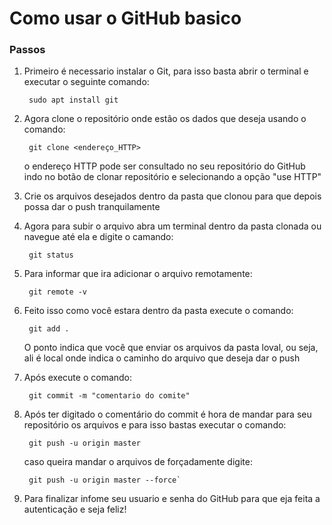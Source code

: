 # Como usar o GitHub basico

### Passos

1. Primeiro é necessario instalar o Git, para isso basta abrir o terminal e executar o seguinte comando:

        sudo apt install git

2. Agora clone o repositório onde estão os dados que deseja usando o comando:

        git clone <endereço_HTTP>

    o endereço HTTP pode ser consultado no seu repositório do GitHub indo no botão de clonar repositório e selecionando a opção "use HTTP"

3. Crie os arquivos desejados dentro da pasta que clonou para que depois possa dar o push tranquilamente

4. Agora para subir o arquivo abra um terminal dentro da pasta clonada ou navegue até ela e digite o camando:

        git status

5. Para informar que ira adicionar o arquivo remotamente:

        git remote -v 

6. Feito isso como você estara dentro da pasta execute o comando:

        git add .

    O ponto indica que você que enviar os arquivos da pasta loval, ou seja, ali é local onde indica o caminho do arquivo que deseja dar o push

7. Após execute o comando:

        git commit -m "comentario do comite"

8. Após ter digitado o comentário do commit é hora de mandar para seu repositório os arquivos e para isso bastas executar o comando:

        git push -u origin master

    caso queira mandar o arquivos de forçadamente digite:

        git push -u origin master --force`

9.  Para finalizar infome seu usuario e senha do GitHub para que eja feita a autenticação e seja feliz!